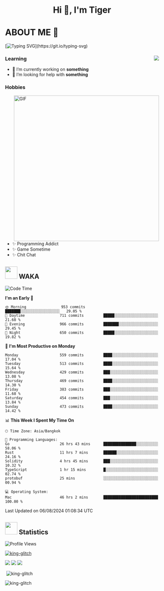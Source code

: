 <h1 align="center">Hi 👋, I'm Tiger</h1>




# ABOUT ME 💬

[![Typing SVG](https://readme-typing-svg.herokuapp.com?color=22F771&vCenter=true&lines=A+perssionate+developer+from+nowhere.)](https://git.io/typing-svg)

<div>
 <img align="right" src="https://spotify-github-profile.vercel.app/api/view?uid=12129734423&cover_image=false&theme=default&bar_color=22d016&bar_color_cover=true" />
 <h3>Learning</h3>
 
 <ul>
  <li>🔭 I’m currently working on <b>something</b></li>
  <li>🤝 I’m looking for help with <b>something</b></li>
 </ul>
 
</div>
<div>
 <h3>Hobbies</h3>
 <img align="right" height="475px"  alt="GIF" src="https://i.pinimg.com/originals/1f/b7/db/1fb7dbee557e5ed509f7517da8a84d58.gif" />
 <ul>
  <li>✨ Programming Addict</li>
  <li>✨ Game Sometime</li>
  <li>✨ Chit Chat</li>
 </ul>
 
</div>



## <img height="40" src="https://raw.githubusercontent.com/innng/innng/master/assets/kyubey.gif"/> WAKA

<!--START_SECTION:waka-->
![Code Time](http://img.shields.io/badge/Code%20Time-2%2C113%20hrs%2034%20mins-blue)

**I'm an Early 🐤** 

```text
🌞 Morning                953 commits         ███████░░░░░░░░░░░░░░░░░░   29.05 % 
🌆 Daytime                711 commits         █████░░░░░░░░░░░░░░░░░░░░   21.68 % 
🌃 Evening                966 commits         ███████░░░░░░░░░░░░░░░░░░   29.45 % 
🌙 Night                  650 commits         █████░░░░░░░░░░░░░░░░░░░░   19.82 % 
```
📅 **I'm Most Productive on Monday** 

```text
Monday                   559 commits         ████░░░░░░░░░░░░░░░░░░░░░   17.04 % 
Tuesday                  513 commits         ████░░░░░░░░░░░░░░░░░░░░░   15.64 % 
Wednesday                429 commits         ███░░░░░░░░░░░░░░░░░░░░░░   13.08 % 
Thursday                 469 commits         ████░░░░░░░░░░░░░░░░░░░░░   14.30 % 
Friday                   383 commits         ███░░░░░░░░░░░░░░░░░░░░░░   11.68 % 
Saturday                 454 commits         ███░░░░░░░░░░░░░░░░░░░░░░   13.84 % 
Sunday                   473 commits         ████░░░░░░░░░░░░░░░░░░░░░   14.42 % 
```


📊 **This Week I Spent My Time On** 

```text
🕑︎ Time Zone: Asia/Bangkok

💬 Programming Languages: 
Go                       26 hrs 43 mins      ███████████████░░░░░░░░░░   58.06 % 
Rust                     11 hrs 7 mins       ██████░░░░░░░░░░░░░░░░░░░   24.16 % 
Solidity                 4 hrs 45 mins       ███░░░░░░░░░░░░░░░░░░░░░░   10.32 % 
TypeScript               1 hr 15 mins        █░░░░░░░░░░░░░░░░░░░░░░░░   02.74 % 
protobuf                 25 mins             ░░░░░░░░░░░░░░░░░░░░░░░░░   00.94 % 

💻 Operating System: 
Mac                      46 hrs 2 mins       █████████████████████████   100.00 % 
```


 Last Updated on 06/08/2024 01:08:34 UTC
<!--END_SECTION:waka-->
## <img height="40" src="https://raw.githubusercontent.com/innng/innng/master/assets/kyubey.gif"/> Statistics
![Profile Views](https://komarev.com/ghpvc/?username=king-glitch)  

<p align="left"> 
 <a href="https://github.com/ryo-ma/github-profile-trophy">
  <img src="https://github-profile-trophy.vercel.app/?username=king-glitch&theme=dracula" alt="king-glitch" />
 </a> </p>

![](https://github-profile-summary-cards.vercel.app/api/cards/profile-details?username=king-glitch&theme=dracula)
![](https://github-profile-summary-cards.vercel.app/api/cards/stats?username=king-glitch&theme=dracula) 
![](https://github-profile-summary-cards.vercel.app/api/cards/productive-time?username=king-glitch&theme=dracula)


<p>&nbsp;<img align="center" src="https://github-readme-stats.vercel.app/api?username=king-glitch&theme=dracula" alt="king-glitch" /></p>

<p><img align="center" src="https://github-readme-streak-stats.herokuapp.com/?user=king-glitch&theme=dracula" alt="king-glitch" /></p>

